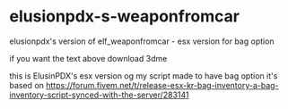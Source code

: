 # elusionpdx-s-weaponfromcar
elusionpdx's version of elf_weaponfromcar - esx version for bag option

if you want the text above download 3dme

this is ElusinPDX's esx version og my script made to have bag option
it's based on https://forum.fivem.net/t/release-esx-kr-bag-inventory-a-bag-inventory-script-synced-with-the-server/283141
